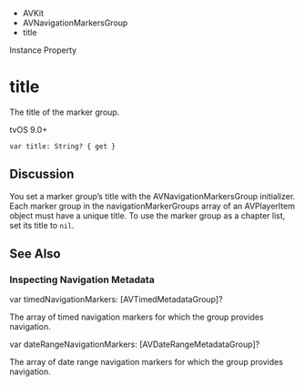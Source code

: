 

- AVKit
- AVNavigationMarkersGroup
-  title 

Instance Property

# title

The title of the marker group.

tvOS 9.0+

``` source
var title: String? { get }
```

## Discussion

You set a marker group’s title with the AVNavigationMarkersGroup initializer. Each marker group in the navigationMarkerGroups array of an AVPlayerItem object must have a unique title. To use the marker group as a chapter list, set its title to `nil`.

## See Also

### Inspecting Navigation Metadata

var timedNavigationMarkers: [AVTimedMetadataGroup]?

The array of timed navigation markers for which the group provides navigation.

var dateRangeNavigationMarkers: [AVDateRangeMetadataGroup]?

The array of date range navigation markers for which the group provides navigation.


